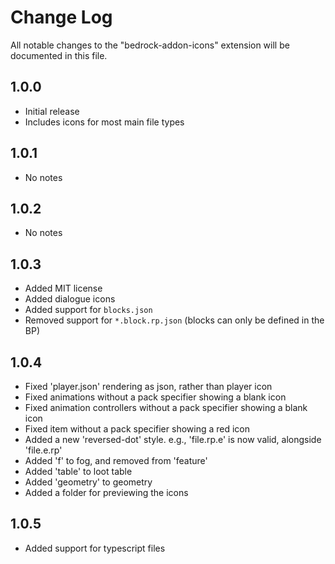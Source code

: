 # Change Log

All notable changes to the "bedrock-addon-icons" extension will be documented in this file.

## 1.0.0

- Initial release
- Includes icons for most main file types

## 1.0.1

 - No notes

## 1.0.2

 - No notes
 
## 1.0.3

 - Added MIT license
 - Added dialogue icons
 - Added support for `blocks.json`
 - Removed support for `*.block.rp.json` (blocks can only be defined in the BP)

## 1.0.4
 
 - Fixed 'player.json' rendering as json, rather than player icon
 - Fixed animations without a pack specifier showing a blank icon
 - Fixed animation controllers without a pack specifier showing a blank icon
 - Fixed item without a pack specifier showing a red icon
 - Added a new 'reversed-dot' style. e.g., 'file.rp.e' is now valid, alongside 'file.e.rp'
 - Added 'f' to fog, and removed from 'feature'
 - Added 'table' to loot table
 - Added 'geometry' to geometry
 - Added a folder for previewing the icons

## 1.0.5
 
 - Added support for typescript files